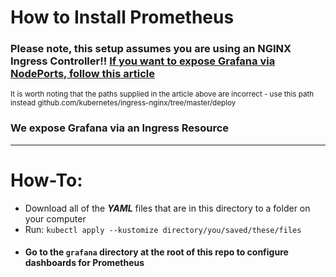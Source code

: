 # How to Install Prometheus

### Please note, this setup assumes you are using an NGINX Ingress Controller!! [If you want to expose Grafana via NodePorts, follow this article](https://kubernetes.github.io/ingress-nginx/user-guide/monitoring/)

<small>It is worth noting that the paths supplied in the article above are incorrect - use this path instead github.com/kubernetes/ingress-nginx/tree/master/deploy</small>

### We expose Grafana via an Ingress Resource

---

# How-To:

- Download all of the ***YAML*** files that are in this directory to a folder on your computer
- Run: `kubectl apply --kustomize directory/you/saved/these/files`
- #### Go to the `grafana` directory at the root of this repo to configure dashboards for Prometheus
